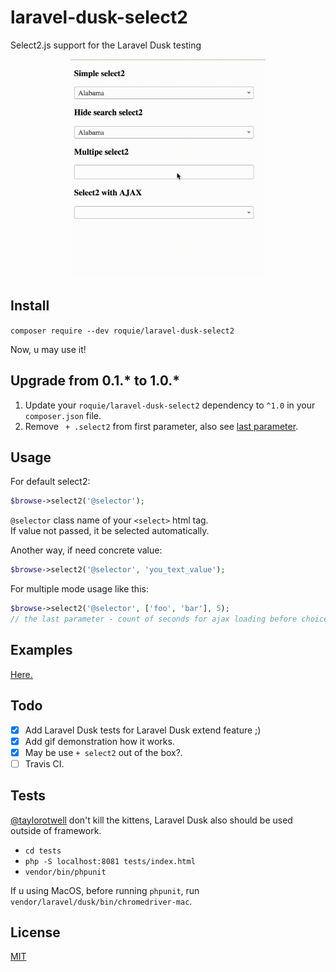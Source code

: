 # laravel-dusk-select2
Select2.js support for the Laravel Dusk testing

<p align="center">
  <img height="350" src="./demo.gif">
</p>

## Install

`composer require --dev roquie/laravel-dusk-select2`

Now, u may use it!

## Upgrade from 0.1.* to 1.0.*

1. Update your `roquie/laravel-dusk-select2` dependency to `^1.0` in your `composer.json` file.
2. Remove ` + .select2` from first parameter, also see [last parameter](./src/macro.php#L17).

## Usage

For default select2:

```php
$browse->select2('@selector');
```

`@selector` class name of your `<select>` html tag. <br>
If value not passed, it be selected automatically.

Another way, if need concrete value:
```php
$browse->select2('@selector', 'you_text_value');
```

For multiple mode usage like this:
```php
$browse->select2('@selector', ['foo', 'bar'], 5);
// the last parameter - count of seconds for ajax loading before choice item.
```

## Examples

[Here.](./tests/Browser/Select2Test.php)

## Todo

 * [x] Add Laravel Dusk tests for Laravel Dusk extend feature ;)
 * [x] Add gif demonstration how it works.
 * [x] May be use `+ select2` out of the box?.
 * [ ] Travis CI.

## Tests

[@taylorotwell](https://github.com/taylorotwell) don't kill the kittens, Laravel Dusk also should be used outside of framework.  

* `cd tests`
* `php -S localhost:8081 tests/index.html`
* `vendor/bin/phpunit`

If u using MacOS, before running `phpunit`, run `vendor/laravel/dusk/bin/chromedriver-mac`.

## License 

[MIT](./LICENSE)
